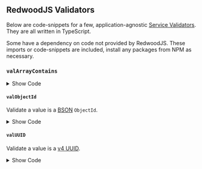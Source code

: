 ## RedwoodJS Validators

Below are code-snippets for a few, application-agnostic [Service Validators](https://redwoodjs.com/docs/services.html#service-validations).
They are all written in TypeScript.

Some have a dependency on code not provided by RedwoodJS. These imports or code-snippets are included, install any packages from NPM as necessary.

### `valArrayContains`

<details>
 <summary>Show Code</summary>
 
```TypeScript
import { validateWith } from '@redwoodjs/api'

/**
 * Ensures the array `val` contains values only found in `allowed`.
 *
 * This **does not** validate `val` contains all of `allowed`.
 *
 * @param value The value to be validated.
 * @param allowed An array of allowed values.
 * @param message An error message to throw if `value` contains a value not found in `allowed`.
 * @throws
 * * 'message.invalid' - When `val` is not a valid array.
 * * 'message.allowed' - When `val` contains a value not found in `allowed`.
 */
export const valArrayContains = <T = unknown>(
  val: Array<T>,
  allowed: Array<T>,
  message: string
) => {
  validateWith(() => {
    if (!Array.isArray(val)) throw `${message}.invalid`
  })

  validateWith(() => {
    if (val.some((arrayVal) => !allowed.includes(arrayVal)))
      throw `${message}.allowed`
  })
}
```
</details>

#### `valObjectId`
 
Validate a value is a [BSON](https://docs.mongodb.com/manual/reference/method/ObjectId/) `ObjectId`.

<details>
 <summary>Show Code</summary>

```TypeScript
import { ObjectId } from 'bson'
import { validate, validateWith } from '@redwoodjs/api'

/**
 * Validates the given `val` is a valid BSON ObjectId.
 *
 * @param val
 * @param message An error message when `val` is not a BSON ObjectId.
 */
export const valObjectId = (val: unknown, message: string) => {
  validate(val, { presence: { message: `${message}.required` } })

  validateWith(() => {
    if (typeof val !== 'string' || !ObjectId.isValid(val))
      throw `${message}.invalid`
  })
}
```
</details>

#### `valUUID`
 
Validate a value is a [v4 UUID](https://en.wikipedia.org/wiki/Universally_unique_identifier#Version_4_(random)).
  
<details>
 <summary>Show Code</summary>
 
```TypeScript
import { validate as validateUUID } from 'uuid'
import { validate, validateWith } from '@redwoodjs/api'

/**
 * Validates the given `val` is a valid v4 UUID.
 *
 * @param val
 * @param message An error message when `val` is not a v4 UUID.
 */
export const valUUID = (val: unknown, message: string) =>
  validateWith(() => {
    if (typeof val !== 'string' || !validateUUID(val)) throw message
  })
```
</details>
